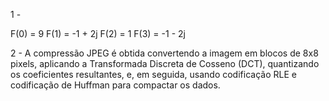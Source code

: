 1 - 

F(0) = 9
F(1) = -1 + 2j
F(2) = 1
F(3) = -1 - 2j



2 - A compressão JPEG é obtida convertendo a imagem em blocos de 8x8 pixels, aplicando a Transformada Discreta de Cosseno (DCT), quantizando os coeficientes resultantes, e, em seguida, usando codificação RLE e codificação de Huffman para compactar os dados.
